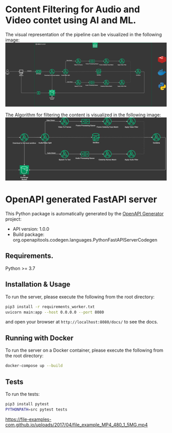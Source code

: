 # Content Filtering for Audio and Video contet using AI and ML.

The visual representation of the pipeline can be visualized in the following image:
![image](https://github.com/Muhammad0Awais/sber_zvuk_hackathon/blob/main/images/content_filtering_pipeline.png?raw=true)

The Algorithm for filtering the content is visualized in the following image:
![image](https://github.com/Muhammad0Awais/sber_zvuk_hackathon/blob/main/images/algorithm.png?raw=true)

# OpenAPI generated FastAPI server

This Python package is automatically generated by the [OpenAPI Generator](https://openapi-generator.tech) project:

- API version: 1.0.0
- Build package: org.openapitools.codegen.languages.PythonFastAPIServerCodegen

## Requirements.

Python >= 3.7

## Installation & Usage

To run the server, please execute the following from the root directory:

```bash
pip3 install -r requirements_worker.txt
uvicorn main:app --host 0.0.0.0 --port 8080
```

and open your browser at `http://localhost:8080/docs/` to see the docs.

## Running with Docker

To run the server on a Docker container, please execute the following from the root directory:

```bash
docker-compose up --build
```

## Tests

To run the tests:

```bash
pip3 install pytest
PYTHONPATH=src pytest tests
```


https://file-examples-com.github.io/uploads/2017/04/file_example_MP4_480_1_5MG.mp4
